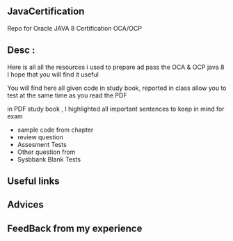 
## JavaCertification

Repo for Oracle JAVA 8 Certification OCA/OCP

## Desc : 
Here is all all the resources i used to prepare ad pass the OCA & OCP java 8 
I hope that you will find it useful

You will find here all given code in study book, reported in class allow you to test at the same time as you read the PDF

in PDF study book , I highlighted all important sentences to keep in mind for exam

* sample code from chapter 
* review question 
* Assesment Tests
* Other question from 
* Sysbbank Blank Tests

## Useful links


## Advices

## FeedBack from my experience
    



